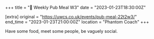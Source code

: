 +++
title = "🍔 Weekly Pub Meal W3"
date = "2023-01-23T18:30:00Z"

[extra]
original = "https://uwcs.co.uk/events/pub-meal-22t2w3/"    
end_time = "2023-01-23T21:00:00Z"
location = "Phantom Coach"
+++

Have some food, meet some people, be vaguely social.
